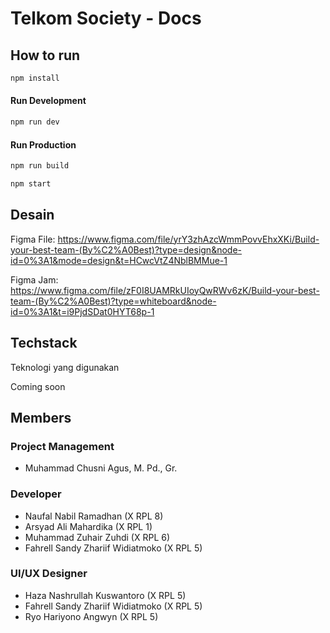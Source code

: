 # Telkom Society - Docs

## How to run

```sh
npm install
```

#### Run Development

```sh
npm run dev
```

#### Run Production

```sh
npm run build
```

```sh
npm start
```

## Desain

Figma File: https://www.figma.com/file/yrY3zhAzcWmmPovvEhxXKi/Build-your-best-team-(By%C2%A0Best)?type=design&node-id=0%3A1&mode=design&t=HCwcVtZ4NblBMMue-1

Figma Jam: https://www.figma.com/file/zF0I8UAMRkUIoyQwRWv6zK/Build-your-best-team-(By%C2%A0Best)?type=whiteboard&node-id=0%3A1&t=i9PjdSDat0HYT68p-1

## Techstack

Teknologi yang digunakan

Coming soon

## Members

### Project Management

- Muhammad Chusni Agus, M. Pd., Gr.

### Developer

- Naufal Nabil Ramadhan (X RPL 8)
- Arsyad Ali Mahardika (X RPL 1)
- Muhammad Zuhair Zuhdi (X RPL 6)
- Fahrell Sandy Zhariif Widiatmoko (X RPL 5)

### UI/UX Designer

- Haza Nashrullah Kuswantoro (X RPL 5)
- Fahrell Sandy Zhariif Widiatmoko (X RPL 5)
- Ryo Hariyono Angwyn (X RPL 5)
